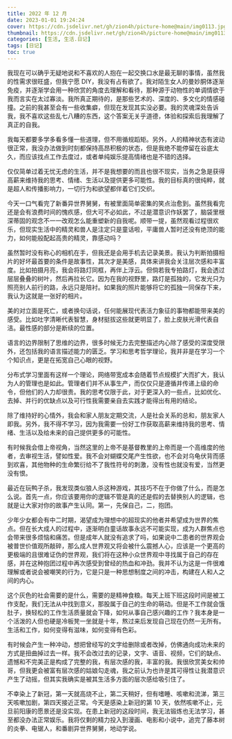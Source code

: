 ```yaml
---
title: 2022 年 12 月
date: 2023-01-01 19:24:24
cover: https://cdn.jsdelivr.net/gh/zion4h/picture-home@main/img0113.jpg
thumbnail: https://cdn.jsdelivr.net/gh/zion4h/picture-home@main/img0113.jpg
categories: [生活, 生活.日记]
tags: [日记]
toc: true
---
```

我现在可以确乎无疑地说和不喜欢的人抱在一起交换口水是最无聊的事情，虽然我的性需求很旺盛，但我宁愿 DIY，我没有占有欲了。我对陌生女人的曼妙胴体逐渐免疫，并逐渐学会用一种欣赏的角度去理解和看待，那种源于动物性的单调情欲于我而言实在太过寡淡。我所真正期待的，是那些艺术的、深度的、多文化的情感碰撞。之前的我甚至会有一些收集癖，但现在发现其实没必要。我的灵魂深处告诉我，我不喜欢这些乱七八糟的东西，这个答案无关乎道德，体验和探索后我理解了真正的自我。
<!--more-->

我每天都要多学多看多懂一些道理，但不用循规蹈矩。另外，人的精神状态有波动很正常，我没办法做到时刻都保持高昂积极的状态，但是我绝不能停留在谷底太久，而应该找点工作去度过，或者单纯娱乐提高情绪也是不错的选择。

仅仅简单过着无忧无虑的生活，并不是我想要的而且也很不现实，当务之急是获得高薪来维持我的思考、情绪、生活以及提供更多可能性。我的目标真的很纯粹，就是超人和传播影响力，一切行为和欲望都伴着它们交织。

今天一口气看完了新番异世界舅舅，有被里面简单密集的笑点治愈到。虽然我看完还是会有浪费时间的愧疚感，但大可不必如此，不过是潜意识作妖罢了，脑袋里根深蒂固的观念不一一改观怎么能重塑新的自我呢。顺带一提，虽然观看过程很欢乐，但现实生活中的精灵和兽人是注定只是童话啦，平庸兽人暂时还没有绝顶的能力，如何能般配起高贵的精灵，靠感动吗？

虽然暂时没有称心的相机在手，但我还是会用手机去记录美景。我认为判断拍摄相片的好坏最首要的条件是故事性，其次才是美感，具体来讲我会关注层次感和丰富度。比如拍摄月亮，我会将路灯同框，再伴上浮云。但倘若我专拍路灯，我会透过层层叠叠的树叶，然后再拉长它。因为在我的视野里，路灯是孤独的，它发光只为照亮别人前行的路，永远只是陪衬。如果我的照片能够将它的孤独一同保存下来，我认为这就是一张好的相片。

美的对立面是死亡，或者换句话说，任何能展现代表活力象征的事物都能带来美的感受。比如吐字清晰代表智慧，身材挺拔这些就更明显了，脸上皮肤光滑代表自洁。最性感的部分是断续的位置。

语言的边界限制了思维的边界，很多时候无力去完整描述内心除了感受的深度受限外，还包括我的语言描述能力的匮乏。学习和思考哲学理论，我并非是在学习一个个知识点，更是在拓宽自己心眼的视野。

分布式学习里面有这样一个理论，网络带宽成本会随着节点规模扩大而扩大，我认为人的管理也是如此。管理者们并不从事生产，而仅仅只是遵循并传递上级的命令，但他们的人力却很贵。我的思考仅限于此，对于更深入的一些点，比如优化、去掉、并行的优缺点以及可行性我需要亲自去实践才能得出有用的结论。

除了维持好的心情外，我会和家人朋友定期交流，人是社会关系的总和，朋友家人即我。另外，我不得不学习，因为我需要一份好工作获取高薪来维持我的思考、情绪、生活以及给未来的自己提供更多的可能性。

有时候我会借上帝视角，当然这里的上帝不是基督教里的上帝而是一个高维度的他者，去审视生活，譬如性爱。我不会对蝴蝶交尾产生性欲，也不会对乌龟伏背而感到欢喜，其他物种的生命繁衍给不了我性符号的刺激，没有性也就没有爱，当然更没有恨。

最近在玩鸭子杀，我发现类似狼人杀这种游戏，其技巧不在于你做了什么，而是怎么说。首先一点，你应该要用你的逻辑不管是真的还是假的去替换别人的逻辑，也就是让大家对你的故事产生认同。第一，先保自己，二，抱团。

少年少女都会有中二时期，渴望成为理想中的超现实的他者并希望成为世界的焦点。但在长大成人的过程中，逐渐明白童话故事永远不可能实现，成为人群焦点也会带来很多烦恼和痛苦。但是成年人就没有追求了吗，如果说中二患者的世界观会被普世价值观所敲碎，那么成人世界观又将会被什么震撼人心，应该是一个更高的更极端的且很难证伪的世界观，我们将在这种小众世界观中寻找属于自己的存在感，并在这种抱团过程中再次感受到曾经的热血和冲劲。我并不认为这是一件很难理解或者说会被嘲笑的行为，它是只是一种思想制度之间的冲击，构建在人和人之间的内心。

这个灰色的社会需要的是什么，需要的是精神食粮。每天上班下班这段时间是被工作支配，我们无法从中找到意义，那股属于自己的生命的萌动。但是不工作就会饿肚子，换轻松的工作生活质量就会下降，如何从事自己感兴趣的工作？我本身是一个活泼的人但也硬是冷板凳一坐就是十年，熬过来后发现自己现在仍然一无所有。生活和工作，如何变得有滋味，如何变得有色彩。

有时候会产生一种冲动，想把曾经写的文字给删除或者改掉，仿佛通向成功未来的方式是扭曲掉过去一样。我不会改过去的记录，文字、语音、视频，它们的缺点、遗憾和不完美正是构成了完整的我，有层次感的我，丰富的我。我很欣赏美女和帅哥，但我更会被富有层次感的姑娘勾走魂，我之前认为也许是其可得性让我潜意识产生了动摇，但其实我确实是被其生活多方面的层次感给吸引住了。

不幸染上了新冠，第一天就高烧不止，第二天稍好，但有嗜睡、咳嗽和流涕，第三天咳嗽加剧，第四天接近正常。今天是感染上新冠的第 10 天，依然咳嗽不止，元旦前阳康的愿景还是没实现。在患上新冠的这段时间，我无法锻炼也无法学习，甚至都没办法正常娱乐。我将仅剩的精力投入到漫画、电影和小说中，追完了藤本树的炎拳、电锯人，和番剧异世界舅舅，地动学说。
